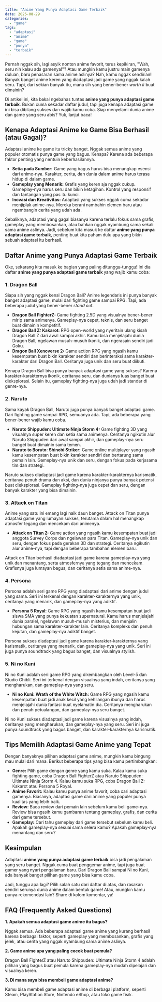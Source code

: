 ```yaml
---
title: "Anime Yang Punya Adaptasi Game Terbaik"
date: 2025-08-29
categories: 
  - "game"
tags: 
  - "adaptasi"
  - "anime"
  - "game"
  - "punya"
  - "terbaik"
---
```


Pernah nggak sih, lagi asyik nonton anime favorit, terus kepikiran, "Wah, seru nih kalau ada gamenya!"? Atau mungkin kamu justru main gamenya duluan, baru penasaran sama anime aslinya? Nah, kamu nggak sendirian! Banyak banget anime keren yang diadaptasi jadi game yang nggak kalah seru. Tapi, dari sekian banyak itu, mana sih yang bener-bener _worth it_ buat dimainin?

Di artikel ini, kita bakal ngebahas tuntas **anime yang punya adaptasi game terbaik**. Bukan cuma sekadar daftar judul, tapi juga kenapa adaptasi game ini bisa dibilang sukses dan wajib kamu coba. Siap menyelami dunia anime dan game yang seru abis? Yuk, lanjut baca!

## Kenapa Adaptasi Anime ke Game Bisa Berhasil (atau Gagal)?

Adaptasi anime ke game itu tricky banget. Nggak semua anime yang populer otomatis punya game yang bagus. Kenapa? Karena ada beberapa faktor penting yang nentuin keberhasilannya.

- **Setia pada Sumber:** Game yang bagus harus bisa menangkap esensi dari anime-nya. Karakter, cerita, dan dunia dalam anime harus terasa hidup di dalam game.
- **Gameplay yang Menarik:** Grafis yang keren aja nggak cukup. Gameplay-nya harus seru dan bikin ketagihan. Kontrol yang responsif dan tantangan yang pas itu kunci.
- **Inovasi dan Kreativitas:** Adaptasi yang sukses nggak cuma sekadar menjiplak anime-nya. Mereka berani nambahin elemen baru atau ngembangin cerita yang udah ada.

Sebaliknya, adaptasi yang gagal biasanya karena terlalu fokus sama grafis, gameplay yang membosankan, atau bahkan nggak nyambung sama sekali sama anime aslinya. Jadi, sebelum kita masuk ke daftar **anime yang punya adaptasi game terbaik**, penting buat kita paham dulu apa yang bikin sebuah adaptasi itu berhasil.

## Daftar Anime yang Punya Adaptasi Game Terbaik

Oke, sekarang kita masuk ke bagian yang paling ditunggu-tunggu! Ini dia daftar **anime yang punya adaptasi game terbaik** yang wajib kamu coba:

### 1\. Dragon Ball

Siapa sih yang nggak kenal Dragon Ball? Anime legendaris ini punya banyak banget adaptasi game, mulai dari fighting game sampai RPG. Tapi, ada beberapa judul yang bener-bener _stand out_.

- **Dragon Ball FighterZ:** Game fighting 2.5D yang visualnya bener-bener mirip sama animenya. Gameplay-nya cepet, teknis, dan seru banget buat dimainin kompetitif.
- **Dragon Ball Z: Kakarot:** RPG open-world yang nyeritain ulang kisah Dragon Ball Z dari awal sampai akhir. Kamu bisa menjelajahi dunia Dragon Ball, ngelawan musuh-musuh ikonik, dan ngerasain sendiri jadi Goku.
- **Dragon Ball Xenoverse 2:** Game action RPG yang ngasih kamu kesempatan buat bikin karakter sendiri dan berinteraksi sama karakter-karakter dari Dragon Ball. Ceritanya juga unik dan seru buat diikuti.

Kenapa Dragon Ball bisa punya banyak adaptasi game yang sukses? Karena karakter-karakternya ikonik, ceritanya seru, dan dunianya luas banget buat dieksplorasi. Selain itu, gameplay fighting-nya juga udah jadi standar di genre-nya.

### 2\. Naruto

Sama kayak Dragon Ball, Naruto juga punya banyak banget adaptasi game. Dari fighting game sampai RPG, semuanya ada. Tapi, ada beberapa yang bener-bener wajib kamu coba.

- **Naruto Shippuden: Ultimate Ninja Storm 4:** Game fighting 3D yang visualnya super keren dan setia sama animenya. Ceritanya ngikutin alur Naruto Shippuden dari awal sampai akhir, dan gameplay-nya seru banget buat dimainin sama temen.
- **Naruto to Boruto: Shinobi Striker:** Game online multiplayer yang ngasih kamu kesempatan buat bikin karakter sendiri dan bertarung sama pemain lain. Gameplay-nya unik dan seru, dengan fokus pada kerjasama tim dan strategi.

Naruto sukses diadaptasi jadi game karena karakter-karakternya karismatik, ceritanya penuh drama dan aksi, dan dunia ninjanya punya banyak potensi buat dieksplorasi. Gameplay fighting-nya juga cepet dan seru, dengan banyak karakter yang bisa dimainin.

### 3\. Attack on Titan

Anime yang satu ini emang lagi naik daun banget. Attack on Titan punya adaptasi game yang lumayan sukses, terutama dalam hal menangkap atmosfer tegang dan mencekam dari animenya.

- **Attack on Titan 2:** Game action yang ngasih kamu kesempatan buat jadi anggota Survey Corps dan ngelawan para Titan. Gameplay-nya unik dan seru, dengan fokus pada gerakan 3D dan strategi. Ceritanya ngikutin alur anime-nya, tapi dengan beberapa tambahan elemen baru.

Attack on Titan berhasil diadaptasi jadi game karena gameplay-nya yang unik dan menantang, serta atmosfernya yang tegang dan mencekam. Grafisnya juga lumayan bagus, dan ceritanya setia sama anime-nya.

### 4\. Persona

Persona adalah seri game RPG yang diadaptasi dari anime dengan judul yang sama. Seri ini terkenal dengan karakter-karakternya yang unik, ceritanya yang menarik, dan gameplay-nya yang adiktif.

- **Persona 5 Royal:** Game RPG yang ngasih kamu kesempatan buat jadi siswa SMA yang punya kekuatan supernatural. Kamu harus menjelajahi dunia paralel, ngelawan musuh-musuh misterius, dan menjalin hubungan sama karakter-karakter lain. Ceritanya kompleks dan penuh kejutan, dan gameplay-nya adiktif banget.

Persona sukses diadaptasi jadi game karena karakter-karakternya yang karismatik, ceritanya yang menarik, dan gameplay-nya yang unik. Seri ini juga punya soundtrack yang bagus banget, dan visualnya stylish.

### 5\. Ni no Kuni

Ni no Kuni adalah seri game RPG yang dikembangkan oleh Level-5 dan Studio Ghibli. Seri ini terkenal dengan visualnya yang indah, ceritanya yang mengharukan, dan gameplay-nya yang seru.

- **Ni no Kuni: Wrath of the White Witch:** Game RPG yang ngasih kamu kesempatan buat jadi anak kecil yang kehilangan ibunya dan harus menjelajahi dunia fantasi buat nyelamatin dia. Ceritanya mengharukan dan penuh petualangan, dan gameplay-nya seru banget.

Ni no Kuni sukses diadaptasi jadi game karena visualnya yang indah, ceritanya yang mengharukan, dan gameplay-nya yang seru. Seri ini juga punya soundtrack yang bagus banget, dan karakter-karakternya karismatik.

## Tips Memilih Adaptasi Game Anime yang Tepat

Dengan banyaknya pilihan adaptasi game anime, mungkin kamu bingung mau mulai dari mana. Berikut beberapa tips yang bisa kamu pertimbangkan:

- **Genre:** Pilih game dengan genre yang kamu suka. Kalau kamu suka fighting game, coba Dragon Ball FighterZ atau Naruto Shippuden: Ultimate Ninja Storm 4. Kalau kamu suka RPG, coba Dragon Ball Z: Kakarot atau Persona 5 Royal.
- **Anime Favorit:** Kalau kamu punya anime favorit, coba cari adaptasi gamenya. Biasanya, adaptasi game dari anime yang populer punya kualitas yang lebih baik.
- **Review:** Baca review dari pemain lain sebelum kamu beli game-nya. Review bisa ngasih kamu gambaran tentang gameplay, grafis, dan cerita dari game tersebut.
- **Gameplay:** Cari tahu gameplay dari game tersebut sebelum kamu beli. Apakah gameplay-nya sesuai sama selera kamu? Apakah gameplay-nya menantang dan seru?

## Kesimpulan

Adaptasi **anime yang punya adaptasi game terbaik** bisa jadi pengalaman yang seru banget. Nggak cuma buat penggemar anime, tapi juga buat gamer yang nyari pengalaman baru. Dari Dragon Ball sampai Ni no Kuni, ada banyak banget pilihan game yang bisa kamu coba.

Jadi, tunggu apa lagi? Pilih salah satu dari daftar di atas, dan rasakan sendiri serunya dunia anime dalam bentuk game! Atau, mungkin kamu punya rekomendasi lain? Share di kolom komentar, ya!

## FAQ (Frequently Asked Questions)

**1\. Apakah semua adaptasi game anime itu bagus?**

Nggak semua. Ada beberapa adaptasi game anime yang kurang berhasil karena berbagai faktor, seperti gameplay yang membosankan, grafis yang jelek, atau cerita yang nggak nyambung sama anime aslinya.

**2\. Game anime apa yang paling cocok buat pemula?**

Dragon Ball FighterZ atau Naruto Shippuden: Ultimate Ninja Storm 4 adalah pilihan yang bagus buat pemula karena gameplay-nya mudah dipelajari dan visualnya keren.

**3\. Di mana saya bisa membeli game adaptasi anime?**

Kamu bisa membeli game adaptasi anime di berbagai platform, seperti Steam, PlayStation Store, Nintendo eShop, atau toko game fisik.
